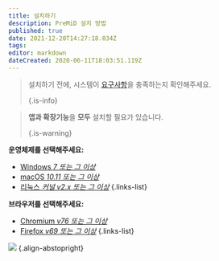 ```yaml
---
title: 설치하기
description: PreMiD 설치 방법
published: true
date: 2021-12-20T14:27:18.034Z
tags:
editor: markdown
dateCreated: 2020-06-11T18:03:51.119Z
---
```


> 설치하기 전에, 시스템이 [요구사항](/install/requirements)을 충족하는지 확인해주세요. 
> 
> {.is-info}

> **앱과 확장기능**을 **모두** 설치할 필요가 있습니다. 
> 
> {.is-warning}

**운영체제를 선택해주세요:**
- [Windows *7 또는 그 이상*](/install/windows)
- [macOS *10.11 또는 그 이상*](/install/macos)
- [리눅스 *커널 v2.x 또는 그 이상*](/install/linux)
{.links-list}

**브라우저를 선택해주세요:**
- [Chromium *v76 또는 그 이상*](/install/chromium)
- [Firefox *v69 또는 그 이상*](/install/firefox)
{.links-list}

![](https://a.icons8.com/ajlQdsfa/FZhYWV/svg.svg) {.align-abstopright}
